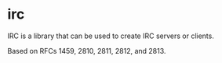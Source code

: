 irc
===

IRC is a library that can be used to create IRC servers or clients. 

Based on RFCs 1459, 2810, 2811, 2812, and 2813. 